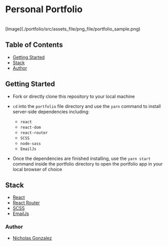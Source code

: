 

# Personal Portfolio 

<br>
[Image](./portfolio/src/assets_file/png_file/portfolio_sample.png)
<br>

## Table of Contents

- [Getting Started](#getting-started)
- [Stack](#stack)
- [Author](#author)  

## Getting Started 

- Fork or directly clone this repository to your local machine
- `cd` into the `portfolio` file directory and use the `yarn` command to install server-side dependencies including:
  - `react`
  - `react-dom`
  - `react-router`
  - `SCSS`
  - `node-sass`
  - `EmailJs`

- Once the dependencies are finished installing, use the `yarn start` command inside the portfolio directory to open the portfolio app in your local browser of choice

## Stack

- [React](https://reactjs.org/)
- [React Router](https://github.com/ReactTraining/react-router)
- [SCSS](https://sass-lang.com/)
- [EmailJs](https://www.emailjs.com)

### Author 

- [Nicholas Gonzalez](https://github.com/NickGonzalez04)
